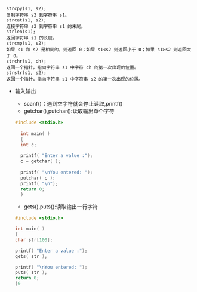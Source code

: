 	strcpy(s1, s2);  
	复制字符串 s2 到字符串 s1。  
	strcat(s1, s2);  
	连接字符串 s2 到字符串 s1 的末尾。  
	strlen(s1);  
	返回字符串 s1 的长度。  
	strcmp(s1, s2);
	如果 s1 和 s2 是相同的，则返回 0；如果 s1<s2 则返回小于 0；如果 s1>s2 则返回大于 0。
	strchr(s1, ch);
	返回一个指针，指向字符串 s1 中字符 ch 的第一次出现的位置。
	strstr(s1, s2);
	返回一个指针，指向字符串 s1 中字符串 s2 的第一次出现的位置。


* 输入输出
  * scanf()：遇到空字符就会停止读取,printf()
  * getchar(),putchar():读取输出单个字符
   
  ```c
  #include <stdio.h>
 
	int main( )
	{
	int c;
	
	printf( "Enter a value :");
	c = getchar( );
	
	printf( "\nYou entered: ");
	putchar( c );
	printf( "\n");
	return 0;
	}
	```
	* gets(),puts():读取输出一行字符
	```c
	#include <stdio.h>
 
	int main( )
	{
	char str[100];
	
	printf( "Enter a value :");
	gets( str );
	
	printf( "\nYou entered: ");
	puts( str );
	return 0;
	}0
	```